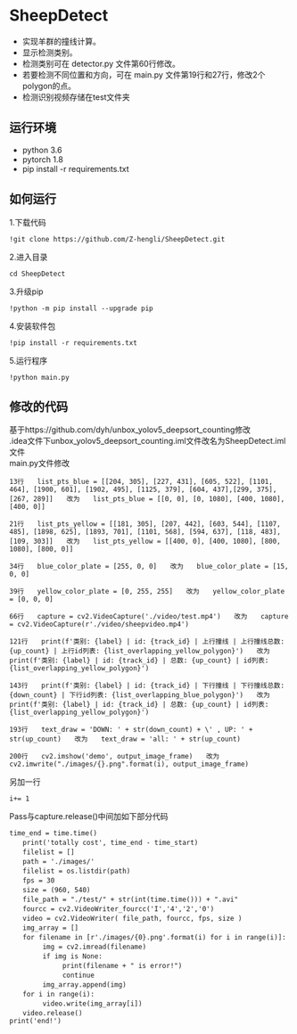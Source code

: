 # SheepDetect
* 实现羊群的撞线计算。
* 显示检测类别。
* 检测类别可在 detector.py 文件第60行修改。
* 若要检测不同位置和方向，可在 main.py 文件第19行和27行，修改2个polygon的点。
* 检测识别视频存储在test文件夹
## 运行环境<br>
* python 3.6<br>
* pytorch 1.8<br>
* pip install -r requirements.txt<br>
## 如何运行<br>
1.下载代码<br>
```
!git clone https://github.com/Z-hengli/SheepDetect.git
```
2.进入目录<br>
```
cd SheepDetect
```
3.升级pip
```
!python -m pip install --upgrade pip
```
4.安装软件包
```
!pip install -r requirements.txt
```
5.运行程序
```
!python main.py
```


## 修改的代码<br>
基于https://github.com/dyh/unbox_yolov5_deepsort_counting修改<br>
.idea文件下unbox_yolov5_deepsort_counting.iml文件改名为SheepDetect.iml文件<br>
main.py文件修改<br>
```
13行　　list_pts_blue = [[204, 305], [227, 431], [605, 522], [1101, 464], [1900, 601], [1902, 495], [1125, 379], [604, 437],[299, 375], [267, 289]]　　改为　　list_pts_blue = [[0, 0], [0, 1080], [400, 1080], [400, 0]]
```
```
21行　　list_pts_yellow = [[181, 305], [207, 442], [603, 544], [1107, 485], [1898, 625], [1893, 701], [1101, 568], [594, 637], [118, 483], [109, 303]]　　改为　　list_pts_yellow = [[400, 0], [400, 1080], [800, 1080], [800, 0]]
```
```
34行　　blue_color_plate = [255, 0, 0]　　改为　　blue_color_plate = [15, 0, 0]
```
```
39行　　yellow_color_plate = [0, 255, 255]　　改为　　yellow_color_plate = [0, 0, 0]
```
```
66行　　capture = cv2.VideoCapture('./video/test.mp4')　　改为　　capture = cv2.VideoCapture(r'./video/sheepvideo.mp4')
```
```
121行　　print(f'类别: {label} | id: {track_id} | 上行撞线 | 上行撞线总数: {up_count} | 上行id列表: {list_overlapping_yellow_polygon}')　　改为　　print(f'类别: {label} | id: {track_id} | 总数: {up_count} | id列表: {list_overlapping_yellow_polygon}')
```
```
143行　　print(f'类别: {label} | id: {track_id} | 下行撞线 | 下行撞线总数: {down_count} | 下行id列表: {list_overlapping_blue_polygon}')　　改为　　print(f'类别: {label} | id: {track_id} | 总数: {up_count} | id列表: {list_overlapping_yellow_polygon}')
```
```
193行　　text_draw = 'DOWN: ' + str(down_count) + \' , UP: ' + str(up_count)　　改为　　text_draw = 'all: ' + str(up_count)
```
```
200行　　cv2.imshow('demo', output_image_frame)　　改为　　cv2.imwrite("./images/{}.png".format(i), output_image_frame)
```
另加一行　
```
i+= 1
```
Pass与capture.release()中间加如下部分代码
```
time_end = time.time()
　　print('totally cost', time_end - time_start)
　　filelist = []
　　path = './images/' 
　　filelist = os.listdir(path)
　　fps = 30
　　size = (960, 540)
　　file_path = "./test/" + str(int(time.time())) + ".avi"
　　fourcc = cv2.VideoWriter_fourcc('I','4','2','0')
　　video = cv2.VideoWriter( file_path, fourcc, fps, size )
　　img_array = []
　　for filename in [r'./images/{0}.png'.format(i) for i in range(i)]: 
　　　　　img = cv2.imread(filename)
　　　　　if img is None:
　　　　　　　　print(filename + " is error!")
　　　　　　　　continue
　　　　　img_array.append(img)
　　for i in range(i):
　　　　　video.write(img_array[i])
　　video.release()
print('end!')
```

